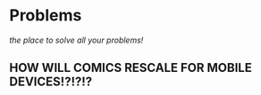 
# Problems

_the place to solve all your problems!_

## HOW WILL COMICS RESCALE FOR MOBILE DEVICES!?!?!?